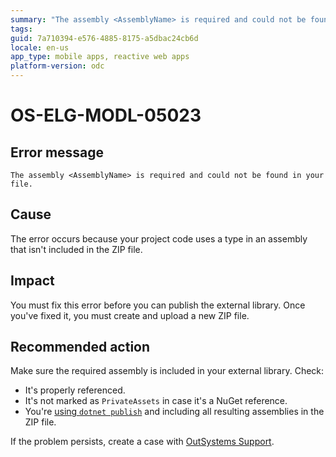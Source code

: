```yaml
---
summary: "The assembly <AssemblyName> is required and could not be found in your file."
tags:
guid: 7a710394-e576-4885-8175-a5dbac24cb6d
locale: en-us
app_type: mobile apps, reactive web apps
platform-version: odc
---
```


# OS-ELG-MODL-05023

## Error message

`The assembly <AssemblyName> is required and could not be found in your file.`

## Cause

The error occurs because your project code uses a type in an assembly that isn't included in the ZIP file.

## Impact

You must fix this error before you can publish the external library. Once you've fixed it, you must create and upload a new ZIP file.

## Recommended action

Make sure the required assembly is included in your external library. Check:

-  It's properly referenced.
-  It's not marked as `PrivateAssets` in case it's a NuGet reference.
-  You're [using `dotnet publish`](../../eap/building-apps/external-logic/README.md#usage) and including all resulting assemblies in the ZIP file.

If the problem persists, create a case with [OutSystems Support](https://www.outsystems.com/support/portal/open-support-case?ErrorCode=OS-ELG-MODL-05023).
